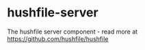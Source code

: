 hushfile-server
===============

The hushfile server component - read more at https://github.com/hushfile/hushfile
